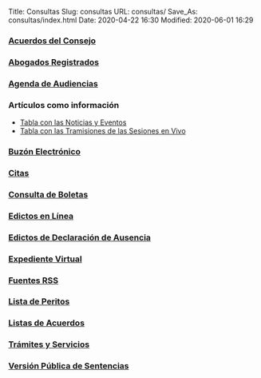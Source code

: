 Title: Consultas
Slug: consultas
URL: consultas/
Save_As: consultas/index.html
Date: 2020-04-22 16:30
Modified: 2020-06-01 16:29


### [Acuerdos del Consejo](/acuerdos-del-consejo/)

### [Abogados Registrados](abogados-registrados/)

### [Agenda de Audiencias](agenda-audiencias/)

### Artículos como información

- [Tabla con las Noticias y Eventos](articulos/noticias-eventos/)
- [Tabla con las Tramisiones de las Sesiones en Vivo](articulos/transmisiones-sesiones/)

### [Buzón Electrónico](/buzon-electronico/)

### [Citas](/citas/)

### [Consulta de Boletas](boletas/)

### [Edictos en Línea](edictos/)

### [Edictos de Declaración de Ausencia](../edictos-de-declaracion-de-ausencia/)

### [Expediente Virtual](expediente-virtual/)

### [Fuentes RSS](fuentes-rss/)

### [Lista de Peritos](../transparencia/articulo-27/f20-lista-de-peritos/)

### [Listas de Acuerdos](listas-de-acuerdos/)

### [Trámites y Servicios](/tramites-y-servicios/)

### [Versión Pública de Sentencias](sentencias/)

